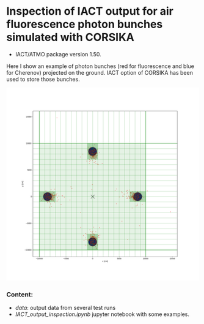 # Inspection of IACT output for air fluorescence photon bunches simulated with CORSIKA

  - IACT/ATMO package version 1.50.

Here I show an example of photon bunches (red for fluorescence and blue for Cherenov) projected on the ground. IACT option of CORSIKA has been used to store those bunches.

![](images/vertical.png)

### Content:
  - *data*: output data from several test runs
  - *IACT_output_inspection.ipynb* jupyter notebook with some examples.

